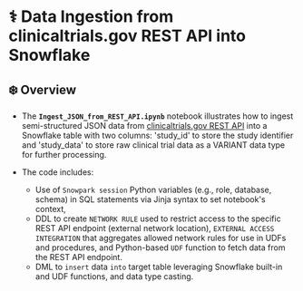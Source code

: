 # ⚕️ Data Ingestion from clinicaltrials.gov REST API into Snowflake 

## ❄️ Overview

- The __`Ingest_JSON_from_REST_API.ipynb`__ notebook illustrates how to ingest semi-structured JSON data from [clinicaltrials.gov REST API](https://clinicaltrials.gov/api/v2/studies/NCT02953860) into a Snowflake table with two columns: 'study_id' to store the study identifier and 'study_data' to store raw clinical trial data as a VARIANT data type for further processing.

- The code includes:
  - Use of `Snowpark session` Python variables (e.g., role, database, schema) in SQL statements via Jinja syntax to set notebook's context,
  - DDL to create `NETWORK RULE` used to restrict access to the specific REST API endpoint (external network location), `EXTERNAL ACCESS INTEGRATION` that aggregates allowed network rules for use in UDFs and procedures, and Python-based `UDF` function to fetch data from the REST API endpoint.
  - DML to `insert` data `into` target table leveraging Snowflake built-in and UDF functions, and data type casting.
 






